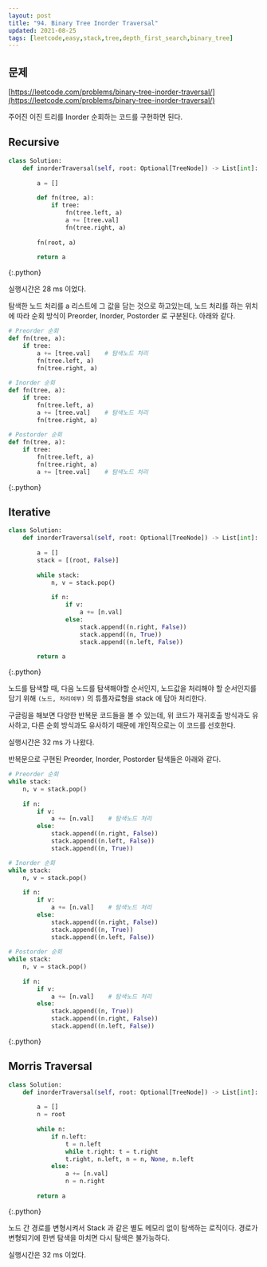 ```yaml
---
layout: post
title: "94. Binary Tree Inorder Traversal"
updated: 2021-08-25
tags: [leetcode,easy,stack,tree,depth_first_search,binary_tree]
---
```


## 문제

[https://leetcode.com/problems/binary-tree-inorder-traversal/](https://leetcode.com/problems/binary-tree-inorder-traversal/)

주어진 이진 트리를 Inorder 순회하는 코드를 구현하면 된다.

## Recursive

```py
class Solution:
    def inorderTraversal(self, root: Optional[TreeNode]) -> List[int]:
        
        a = []
        
        def fn(tree, a):
            if tree:
                fn(tree.left, a)
                a += [tree.val]
                fn(tree.right, a)
                
        fn(root, a)
        
        return a
```
{:.python}

실행시간은 28 ms 이었다.

탐색한 노드 처리를 a 리스트에 그 값을 담는 것으로 하고있는데, 노드 처리를 하는 위치에 따라 순회 방식이 Preorder, Inorder, Postorder 로 구분된다. 아래와 같다.

```py
# Preorder 순회
def fn(tree, a):
    if tree:
        a += [tree.val]    # 탐색노드 처리
        fn(tree.left, a)
        fn(tree.right, a)
        
# Inorder 순회
def fn(tree, a):
    if tree:
        fn(tree.left, a)
        a += [tree.val]    # 탐색노드 처리
        fn(tree.right, a)
        
# Postorder 순회
def fn(tree, a):
    if tree:
        fn(tree.left, a)
        fn(tree.right, a)
        a += [tree.val]    # 탐색노드 처리
```
{:.python}

## Iterative

```py
class Solution:
    def inorderTraversal(self, root: Optional[TreeNode]) -> List[int]:
        
        a = []
        stack = [(root, False)]
        
        while stack:
            n, v = stack.pop()
            
            if n:
                if v:
                    a += [n.val]
                else:
                    stack.append((n.right, False))
                    stack.append((n, True))
                    stack.append((n.left, False))
                
        return a
```
{:.python}

노드를 탐색할 때, 다음 노드를 탐색해야할 순서인지, 노드값을 처리해야 할 순서인지를 담기 위해 `(노드, 처리여부)` 의 튜플자료형을 stack 에 담아 처리한다.

구글링을 해보면 다양한 반복문 코드들을 볼 수 있는데, 위 코드가 재귀호출 방식과도 유사하고, 다른 순회 방식과도 유사하기 때문에 개인적으로는 이 코드를 선호한다.

실행시간은 32 ms 가 나왔다.

반복문으로 구현된 Preorder, Inorder, Postorder 탐색들은 아래와 같다.

```py
# Preorder 순회
while stack:
    n, v = stack.pop()
    
    if n:
        if v:
            a += [n.val]    # 탐색노드 처리
        else:
            stack.append((n.right, False))
            stack.append((n.left, False))
            stack.append((n, True))

# Inorder 순회
while stack:
    n, v = stack.pop()
    
    if n:
        if v:
            a += [n.val]    # 탐색노드 처리
        else:
            stack.append((n.right, False))
            stack.append((n, True))
            stack.append((n.left, False))
            
# Postorder 순회
while stack:
    n, v = stack.pop()
    
    if n:
        if v:
            a += [n.val]    # 탐색노드 처리
        else:
            stack.append((n, True))
            stack.append((n.right, False))
            stack.append((n.left, False))
```
{:.python}

## Morris Traversal

```py
class Solution:
    def inorderTraversal(self, root: Optional[TreeNode]) -> List[int]:
        
        a = []
        n = root
        
        while n:
            if n.left:
                t = n.left
                while t.right: t = t.right
                t.right, n.left, n = n, None, n.left
            else:
                a += [n.val]
                n = n.right
                
        return a
```
{:.python}

노드 간 경로를 변형시켜서 Stack 과 같은 별도 메모리 없이 탐색하는 로직이다. 경로가 변형되기에 한번 탐색을 마치면 다시 탐색은 불가능하다.

실행시간은 32 ms 이었다.